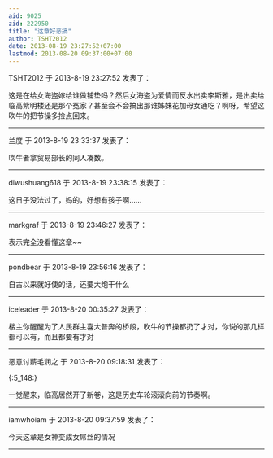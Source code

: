 ```yaml
---
aid: 9025
zid: 222950
title: "这章好恶搞"
author: TSHT2012
date: 2013-08-19 23:27:52+07:00
lastmod: 2013-08-20 09:37:00+07:00
---
```


TSHT2012 于 2013-8-19 23:27:52 发表了：

这是在给女海盗嫁给谁做铺垫吗？然后女海盗为爱情而反水出卖李斯雅，是出卖给临高紫明楼还是那个冤家？甚至会不会搞出那谁姊妹花加母女通吃？啊呀，希望这吹牛的把节操多捡点回来。

---

兰度 于 2013-8-19 23:33:37 发表了：

吹牛者拿贸易部长的同人凑数。

---

diwushuang618 于 2013-8-19 23:38:15 发表了：

这日子没法过了，妈的，好想有孩子啊……

---

markgraf 于 2013-8-19 23:46:27 发表了：

表示完全没看懂这章~~

---

pondbear 于 2013-8-19 23:56:16 发表了：

自古以来就好使的话，还要大炮干什么

---

iceleader 于 2013-8-20 00:35:27 发表了：

楼主你醒醒为了人民群主喜大普奔的桥段，吹牛的节操都扔了才对，你说的那几样都可以有，而且都要有才对

---

恶意讨薪毛润之 于 2013-8-20 09:18:31 发表了：

{:5_148:}

一觉醒来，临高居然开了新卷，这是历史车轮滚滚向前的节奏啊。

---

iamwhoiam 于 2013-8-20 09:37:59 发表了：

今天这章是女神变成女屌丝的情况

---
